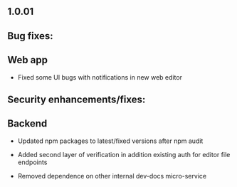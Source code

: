 ## 1.0.01

## Bug fixes:

## Web app

* Fixed some UI bugs with notifications in new web editor

## Security enhancements/fixes:

## Backend

* Updated npm packages to latest/fixed versions after npm audit

* Added second layer of verification in addition existing auth for editor file endpoints

* Removed dependence on other internal dev-docs micro-service

##
